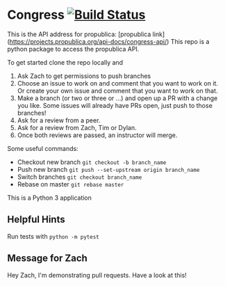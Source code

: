 # Congress [![Build Status](https://travis-ci.org/thedataincubator/congress-api.svg?branch=master)](https://travis-ci.org/thedataincubator/congress-api)
 This is the API address for propublica: [propublica link] (https://projects.propublica.org/api-docs/congress-api/)
This repo is a python package to access the propublica API.

To get started clone the repo locally and
1. Ask Zach to get permissions to push branches
2. Choose an issue to work on and comment that you want to work on it.  Or create your own issue and comment that you want to work on that.
3. Make a branch (or two or three or ...) and open up a PR with a change you like.  Some issues will already have PRs open, just push to those branches!
4. Ask for a review from a peer.
5. Ask for a review from Zach, Tim or Dylan.
6. Once both reviews are passed, an instructor will merge.

Some useful commands:
- Checkout new branch `git checkout -b branch_name`
- Push new branch `git push --set-upstream origin branch_name`
- Switch branches `git checkout branch_name`
- Rebase on master `git rebase master`

This is a Python 3 application

## Helpful Hints
Run tests with `python -m pytest`

## Message for Zach

Hey Zach, I'm demonstrating pull requests. Have a look at this!